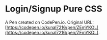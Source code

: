 # Login/Signup Pure CSS

A Pen created on CodePen.io. Original URL: [https://codepen.io/kunal7216/pen/ZEmYKOL](https://codepen.io/kunal7216/pen/ZEmYKOL).

